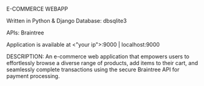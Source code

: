 E-COMMERCE WEBAPP

Written in Python & Django Database: dbsqlite3

APIs: Braintree

Application is available at <"your ip">:9000 | localhost:9000

DESCRIPTION:
An e-commerce web application that empowers users to effortlessly browse a diverse range of products, add items to their cart, and seamlessly complete transactions using the secure Braintree API for payment processing.
